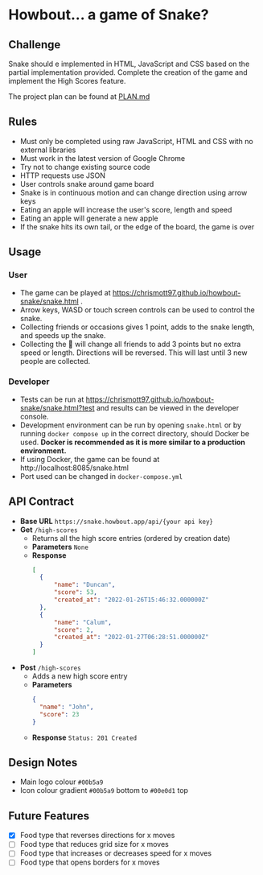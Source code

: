 # Howbout... a game of Snake?

## Challenge
Snake should e implemented in HTML, JavaScript and CSS based on the partial implementation provided. Complete the creation of the game and implement the High Scores feature.

The project plan can be found at [PLAN.md](./PLAN.md)
## Rules
- Must only be completed using raw JavaScript, HTML and CSS with no external libraries
- Must work in the latest version of Google Chrome
- Try not to change existing source code
- HTTP requests use JSON
- User controls snake around game board
- Snake is in continuous motion and can change direction using arrow keys
- Eating an apple will increase the user's score, length and speed
- Eating an apple will generate a new apple
- If the snake hits its own tail, or the edge of the board, the game is over
## Usage
### User
- The game can be played at https://chrismott97.github.io/howbout-snake/snake.html .
- Arrow keys, WASD or touch screen controls can be used to control the snake.
- Collecting friends or occasions gives 1 point, adds to the snake length, and speeds up the snake.
- Collecting the 🤪 will change all friends to add 3 points but no extra speed or length. Directions will be reversed. This will last until 3 new people are collected.
### Developer
- Tests can be run at https://chrismott97.github.io/howbout-snake/snake.html?test and results can be viewed in the developer console.
- Development environment can be run by opening `snake.html` or by running `docker compose up` in the correct directory, should Docker be used. **Docker is recommended as it is more similar to a production environment.**
- If using Docker, the game can be found at http://localhost:8085/snake.html
- Port used can be changed in `docker-compose.yml`
## API Contract
- **Base URL** `https://snake.howbout.app/api/{your api key}`
- **Get** `/high-scores`
  - Returns all the high score entries (ordered by creation date)
  - **Parameters** `None`
  - **Response**
    ```json
    [
      {
          "name": "Duncan",
          "score": 53,
          "created_at": "2022-01-26T15:46:32.000000Z"
      },
      {
          "name": "Calum",
          "score": 2,
          "created_at": "2022-01-27T06:28:51.000000Z"
      }
    ]
    ```
- **Post** `/high-scores`
  - Adds a new high score entry
  - **Parameters**
    ```json
    {
      "name": "John",
      "score": 23
    }
    ```
  - **Response** `Status: 201 Created`

## Design Notes
- Main logo colour `#00b5a9`
- Icon colour gradient `#00b5a9` bottom to `#00e0d1` top

## Future Features
- [x] Food type that reverses directions for x moves
- [ ] Food type that reduces grid size for x moves
- [ ] Food type that increases or decreases speed for x moves
- [ ] Food type that opens borders for x moves
